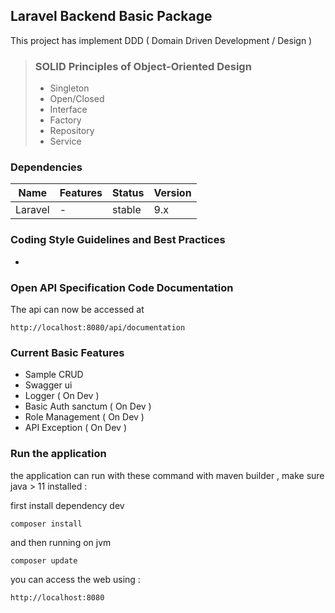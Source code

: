 ## Laravel Backend Basic Package

This project has implement DDD ( Domain Driven Development / Design )

> ### SOLID Principles of Object-Oriented Design
> - Singleton 
> - Open/Closed
> - Interface 
> - Factory
> - Repository 
> - Service 

### Dependencies
| Name              | Features | Status | Version |
|-------------------|----------|--------|---------|
| Laravel  | -        | stable | 9.x   |

###  Coding Style Guidelines and Best Practices

   -

### Open API Specification Code Documentation

The api can now be accessed at

    http://localhost:8080/api/documentation

### Current Basic Features
- Sample CRUD
- Swagger ui
- Logger ( On Dev )
- Basic Auth sanctum ( On Dev )
- Role Management ( On Dev )
- API Exception ( On Dev )

### Run the application
the application can run with these command with maven builder , make sure java > 11 installed :

first install dependency dev

    composer install

and then running on jvm

    composer update

you can access the web using :

    http://localhost:8080

